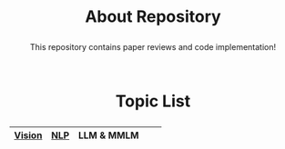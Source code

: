 # <p align='center'>About Repository</p>

<p align='center'>This repository contains paper reviews and code implementation!</p>

<br>

# <p align='center'>Topic List</p>



<div align='center'>

|[Vision](https://github.com/CKtrace/Research-Paper-Review/tree/main/Vision)|[NLP](https://github.com/CKtrace/Research-Paper-Review/tree/main/NLP)|LLM & MMLM|||
|:---:|:---:|:---:|:---:|:---:|

</div>
